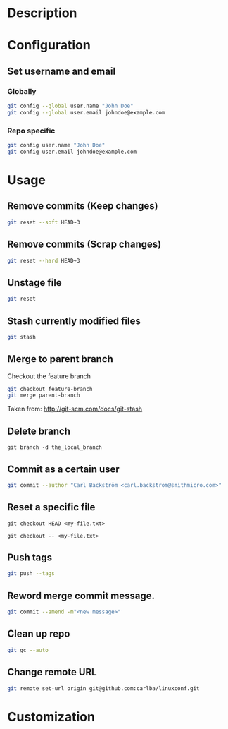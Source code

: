 # Description
# Configuration

## Set username and email

### Globally
```bash
git config --global user.name "John Doe"
git config --global user.email johndoe@example.com
```

### Repo specific
```bash
git config user.name "John Doe"
git config user.email johndoe@example.com
```

# Usage

## Remove commits (Keep changes)
```bash
git reset --soft HEAD~3
```

## Remove commits (Scrap changes)
```bash
git reset --hard HEAD~3
```

## Unstage file
```bash
git reset
```

## Stash currently modified files
```bash
git stash
```

## Merge to parent branch
Checkout the feature branch

```bash
git checkout feature-branch
git merge parent-branch
```
Taken from: http://git-scm.com/docs/git-stash

## Delete branch

```
git branch -d the_local_branch
```

## Commit as a certain user
```bash
git commit --author "Carl Backström <carl.backstrom@smithmicro.com>"
```

## Reset a specific file

```
git checkout HEAD <my-file.txt>
```

```
git checkout -- <my-file.txt>
```

## Push tags

```bash
git push --tags
```

## Reword merge commit message.

```bash
git commit --amend -m"<new message>"
```
## Clean up repo
```bash
git gc --auto
```

## Change remote URL
```bash
git remote set-url origin git@github.com:carlba/linuxconf.git
```

# Customization
